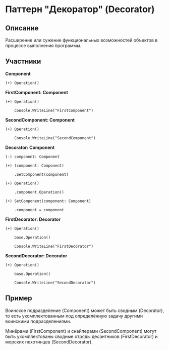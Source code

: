 ﻿# Паттерн "Декоратор" (Decorator)

## Описание

Расширение или сужение функциональных возможностей объектов в процессе выполнения программы.

## Участники

**Component**

	(+) Operation()

**FirstComponent: Component**

	(+) Operation()

		Console.WriteLine("FirstComponent")

**SecondComponent: Component**

	(+) Operation()

		Console.WriteLine("SecondComponent")

**Decorator: Component**

	(-) component: Component

	(+) (component: Component)

		.SetComponent(component)

	(+) Operation()

		.component.Operation()

	(+) SetComponent(component: Component)

		.component = component

**FirstDecorator: Decorator**

	(+) Operation()

		base.Operation()

		Console.WriteLine("FirstDecorator")

**SecondDecorator: Decorator**

	(+) Operation()

		base.Operation()

		Console.WriteLine("SecondDecorator")

## Пример

Воинское подразделение (Component) может быть сводным (Decorator), то есть укомплектованным под определённую задачу другими воинскими подразделениями.

Минёрами (FirstComponent) и снайперами (SecondComponent) могут быть укомплектованы сводные отряды десантников (FirstDecorator) и морских пехотинцев (SecondDecorator).